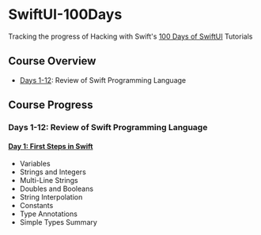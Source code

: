 # SwiftUI-100Days
Tracking the progress of Hacking with Swift's [100 Days of SwiftUI](https://www.hackingwithswift.com/100/swiftui) Tutorials 

## Course Overview
- [Days 1-12](#days-1-12:-review-of-swift-programming-language): Review of Swift Programming Language

## Course Progress
### Days 1-12: Review of Swift Programming Language
#### [Day 1: First Steps in Swift](https://www.hackingwithswift.com/100/swiftui/1)
* Variables
* Strings and Integers
* Multi-Line Strings
* Doubles and Booleans
* String Interpolation
* Constants
* Type Annotations
* Simple Types Summary
